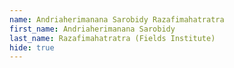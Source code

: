 ```yaml
--- 
name: Andriaherimanana Sarobidy Razafimahatratra  
first_name: Andriaherimanana Sarobidy 
last_name: Razafimahatratra (Fields Institute) 
hide: true 
--- 
```

 
 